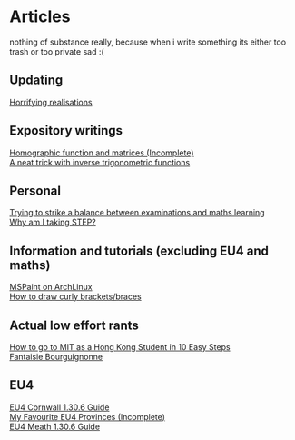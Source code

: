 # Articles

nothing of substance really, because when i write something its either too trash or too private sad :\(
## Updating
[Horrifying realisations](horror.md)
## Expository writings
[Homographic function and matrices (Incomplete)](homographic_matrices.md) \
[A neat trick with inverse trigonometric functions](arctan.md) 
## Personal
[Trying to strike a balance between examinations and maths learning](mathsdseplan.md) \
[Why am I taking STEP?](whystep.md)

## Information and tutorials (excluding EU4 and maths)
[MSPaint on ArchLinux](mspaint.md) \
[How to draw curly brackets/braces](curlybrackets.md)

## Actual low effort rants
[How to go to MIT as a Hong Kong Student in 10 Easy Steps](mit.md) \
[Fantaisie Bourguignonne](bourgogne.md)
## EU4
[EU4 Cornwall 1.30.6 Guide](pirateeu4.md)\
[My Favourite EU4 Provinces (Incomplete)](favouriteeu4province.md) \
[EU4 Meath 1.30.6 Guide](meath30guide.md)